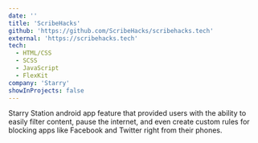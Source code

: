 ```yaml
---
date: ''
title: 'ScribeHacks'
github: 'https://github.com/ScribeHacks/scribehacks.tech'
external: 'https://scribehacks.tech'
tech:
  - HTML/CSS
  - SCSS
  - JavaScript
  - FlexKit
company: 'Starry'
showInProjects: false
---
```


Starry Station android app feature that provided users with the ability to easily filter content, pause the internet, and even create custom rules for blocking apps like Facebook and Twitter right from their phones.
